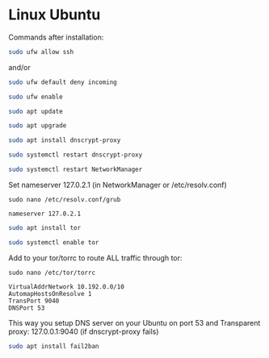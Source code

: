 # Linux Ubuntu
Commands after installation:

```bash
sudo ufw allow ssh
```
and/or
```bash
sudo ufw default deny incoming
```
```bash
sudo ufw enable
```

```bash
sudo apt update
```
```bash
sudo apt upgrade
```
```bash
sudo apt install dnscrypt-proxy
```
```bash
sudo systemctl restart dnscrypt-proxy
```
```bash
sudo systemctl restart NetworkManager
```

Set nameserver 127.0.2.1 (in NetworkManager or /etc/resolv.conf)
```
sudo nano /etc/resolv.conf/grub
```
```
nameserver 127.0.2.1
```


```bash
sudo apt install tor
```
```bash
sudo systemctl enable tor
```

Add to your tor/torrc to route ALL traffic through tor:
```
sudo nano /etc/tor/torrc
```
```
VirtualAddrNetwork 10.192.0.0/10
AutomapHostsOnResolve 1
TransPort 9040
DNSPort 53
```

This way you setup DNS server on your Ubuntu on port 53 and Transparent proxy: 127.0.0.1:9040 (if dnscrypt-proxy fails)

```bash
sudo apt install fail2ban
```
